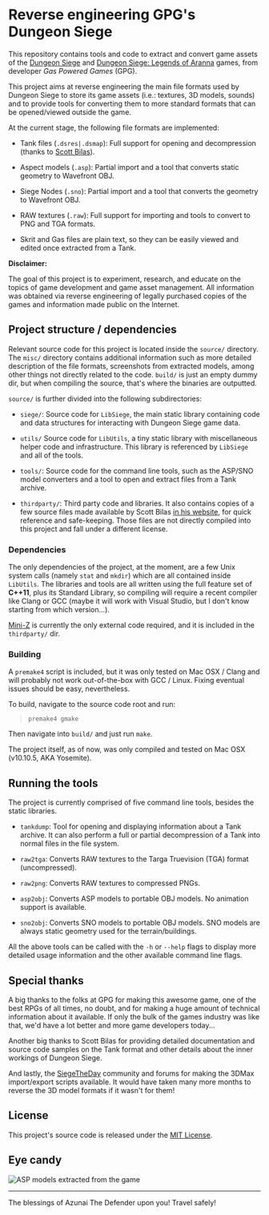 
# Reverse engineering GPG's Dungeon Siege

This repository contains tools and code to extract and convert game assets
of the [Dungeon Siege][link_dsiege] and [Dungeon Siege: Legends of Aranna][link_ds_loa]
games, from developer *Gas Powered Games* (GPG).

This project aims at reverse engineering the main file formats used by Dungeon Siege
to store its game assets (i.e.: textures, 3D models, sounds) and to provide tools
for converting them to more standard formats that can be opened/viewed outside the game.

At the current stage, the following file formats are implemented:

- Tank files (`.dsres|.dsmap`): Full support for opening and decompression (thanks to [Scott Bilas][link_scott]).

- Aspect models (`.asp`): Partial import and a tool that converts static geometry to Wavefront OBJ.

- Siege Nodes (`.sno`): Partial import and a tool that converts the geometry to Wavefront OBJ.

- RAW textures (`.raw`): Full support for importing and tools to convert to PNG and TGA formats.

- Skrit and Gas files are plain text, so they can be easily viewed and edited once extracted from a Tank.

**Disclaimer:**

The goal of this project is to experiment, research, and educate on the topics
of game development and game asset management. All information was obtained via
reverse engineering of legally purchased copies of the games and information
made public on the Internet.

## Project structure / dependencies

Relevant source code for this project is located inside the `source/` directory.
The `misc/` directory contains additional information such as more detailed description
of the file formats, screenshots from extracted models, among other things not
directly related to the code. `build/` is just an empty dummy dir, but when compiling
the source, that's where the binaries are outputted.

`source/` is further divided into the following subdirectories:

- `siege/`: Source code for `LibSiege`, the main static library containing code
and data structures for interacting with Dungeon Siege game data.

- `utils/` Source code for `LibUtils`, a tiny static library with miscellaneous
helper code and infrastructure. This library is referenced by `LibSiege` and all
of the tools.

- `tools/`: Source code for the command line tools, such as the ASP/SNO model
converters and a tool to open and extract files from a Tank archive.

- `thirdparty/`: Third party code and libraries. It also contains copies of
a few source files made available by Scott Bilas [in his website][link_scott],
for quick reference and safe-keeping. Those files are not directly compiled into
this project and fall under a different license.

### Dependencies

The only dependencies of the project, at the moment, are a few Unix system calls (namely `stat` and `mkdir`)
which are all contained inside `LibUtils`. The libraries and tools are all written using the full
feature set of **C++11**, plus its Standard Library, so compiling will require a recent compiler like
Clang or GCC (maybe it will work with Visual Studio, but I don't know starting from which version...).

[Mini-Z][link_mz] is currently the only external code required, and it is included in the `thirdparty/` dir.

### Building

A `premake4` script is included, but it was only tested on Mac OSX / Clang
and will probably not work out-of-the-box with GCC / Linux. Fixing eventual
issues should be easy, nevertheless.

To build, navigate to the source code root and run:

>     premake4 gmake

Then navigate into `build/` and just run `make`.

The project itself, as of now, was only compiled and tested on Mac OSX (v10.10.5, AKA Yosemite).

## Running the tools

The project is currently comprised of five command line tools, besides the static libraries.

- `tankdump`: Tool for opening and displaying information about a Tank archive.
It can also perform a full or partial decompression of a Tank into normal files in the file system.

- `raw2tga`: Converts RAW textures to the Targa Truevision (TGA) format (uncompressed).

- `raw2png`: Converts RAW textures to compressed PNGs.

- `asp2obj`: Converts ASP models to portable OBJ models. No animation support is available.

- `sno2obj`: Converts SNO models to portable OBJ models. SNO models are always static geometry used for the terrain/buildings.

All the above tools can be called with the `-h` or `--help` flags to display more
detailed usage information and the other available command line flags.

## Special thanks

A big thanks to the folks at GPG for making this awesome game, one of the best
RPGs of all times, no doubt, and for making a huge amount of technical information
about it available. If only the bulk of the games industry was like that, we'd
have a lot better and more game developers today...

Another big thanks to Scott Bilas for providing detailed documentation and source code
samples on the Tank format and other details about the inner workings of Dungeon Siege.

And lastly, the [SiegeTheDay](http://www.siegetheday.org/) community and forums for making
the 3DMax import/export scripts available. It would have taken many more months to reverse
the 3D model formats if it wasn't for them!

## License

This project's source code is released under the [MIT License](http://opensource.org/licenses/MIT).

## Eye candy

![ASP models extracted from the game](https://raw.githubusercontent.com/glampert/reverse-engineering-dungeon-siege/master/misc/screenshots/montage.png "ASP models extracted from the game")

---

The blessings of Azunai The Defender upon you! Travel safely!


[link_dsiege]: https://en.wikipedia.org/wiki/Dungeon_Siege
[link_ds_loa]: https://en.wikipedia.org/wiki/Dungeon_Siege:_Legends_of_Aranna
[link_scott]:  http://scottbilas.com/games/dungeon-siege/
[link_mz]:     https://code.google.com/p/miniz/

